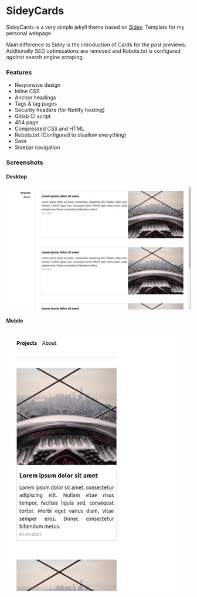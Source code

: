 # SideyCards

SideyCards is a very simple jekyll theme based on [Sidey](https://github.com/ronv/sidey). Template for my personal webpage.

Main difference to Sidey is the introduction of Cards for the post previews. Addtionally SEO optimizations are removed and Robots.txt is configured *against* search engine scraping.

### Features

- Responsive design
- Inline CSS
- Anchor headings
- Tags & tag pages
- Security headers (for Netlify hosting)
- Gitlab CI script
- 404 page
- Compressed CSS and HTML
- Robots.txt (Configured to disallow everything)
- Sass
- Sidebar navigation

### Screenshots
#### Desktop
![Screenshot Desktop](screenshot_desktop.jpg)
#### Mobile
![Screenshot Mobile](screenshot_mobile.jpg)
